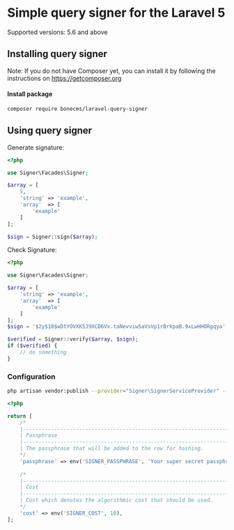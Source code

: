 # Simple query signer for the Laravel 5
Supported versions: 5.6 and above
## Installing query signer
Note: If you do not have Composer yet, you can install it by following the instructions on https://getcomposer.org
#### Install package
```bash
composer require bonecms/laravel-query-signer
```

## Using query signer

Generate signature:
```php
<?php 

use Signer\Facades\Signer;

$array = [
    5,
    'string' => 'example',
    'array'  => [
        'example'
    ]
];

$sign = Signer::sign($array);
```

Check Signature:
```php
<?php 

use Signer\Facades\Signer;

$array = [
    'string' => 'example',
    'array'  => [
        'example'
    ]
];
$sign = '$2y$10$wDtYOVXK5J9XCD6Vx.taNevviw5aVsVp1rBrkpaB.9xLwHHORgqya';

$verified = Signer::verify($array, $sign);
if ($verified) {
    // do something
}
```

### Configuration
```bash
php artisan vendor:publish --provider="Signer\SignerServiceProvider" --tag="config"
```
```php
<?php

return [
    /*
    |--------------------------------------------------------------------------
    | Passphrase
    |--------------------------------------------------------------------------
    | The passphrase that will be added to the row for hashing.
    */
    'passphrase' => env('SIGNER_PASSPHRASE', 'Your super secret passphrase'),
    
    /*
    |--------------------------------------------------------------------------
    | Cost
    |--------------------------------------------------------------------------
    | Cost which denotes the algorithmic cost that should be used.
    */
    'cost' => env('SIGNER_COST', 10),
];
```
